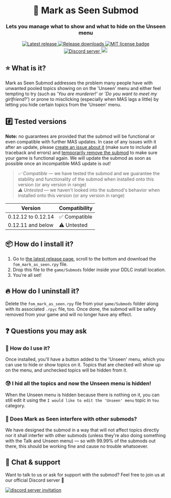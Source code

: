 <h1 align="center">👀 Mark as Seen Submod</h1>
<h3 align="center">Lets you manage what to show and what to hide on the Unseen menu</h3>

<p align="center">
  <a href="https://github.com/friends-of-monika/mas-mark-as-seen/releases/latest">
    <img alt="Latest release" src="https://img.shields.io/github/v/release/friends-of-monika/mas-mark-as-seen">
  </a>
  <a href="https://github.com/friends-of-monika/mas-mark-as-seen/releases">
    <img alt="Release downloads" src="https://img.shields.io/github/downloads/friends-of-monika/mas-mark-as-seen/total">
  </a>
  <a href="https://github.com/friends-of-monika/mas-mark-as-seen/blob/main/LICENSE.txt">
    <img alt="MIT license badge" src="https://img.shields.io/badge/License-MIT-lightgrey.svg">
  </a>
  <a href="https://dcache.me/discord">
    <img alt="Discord server" src="https://discordapp.com/api/guilds/1029849988953546802/widget.png?style=shield">
  </a>
  <a href="https://ko-fi.com/Y8Y15BC52">
    <img alt="Ko-fi badge" src="https://ko-fi.com/img/githubbutton_sm.svg" height="20">
  </a>
</p>

## ⭐ What is it?

Mark as Seen Submod addresses the problem many people have with unwanted pooled
topics showing on on the 'Unseen' menu and either feel tempting to try (such as
*'You are murderer!'* or *'Do you want to meet my girlfriend?'*) or prone to
misclicking (especially when MAS lags a little) by letting you hide certain
topics from the 'Unseen' menu.

## #️⃣ Tested versions

**Note:** no guarantees are provided that the submod will be functional or even
compatible with further MAS updates. In case of any issues with it after an
update, please [create an issue about it](https://github.com/friends-of-monika/mas-mark-as-seen/issues/create)
(make sure to include all traceback and errors) and [temporarily remove the submod](#-how-do-i-uninstall-it)
to make sure your game is functional again. We will update the submod as soon as
possible once an incompatible MAS update is out!

> *✅ Compatible* &mdash; we have tested the submod and we guarantee the stability
and functionality of the submod when installed onto this version (or any
version in range)<br>
> *⚠️ Untested* &mdash; we haven't looked into the submod's behavior when
installed onto this version (or any version in range)

| Version            | Compatibility |
|--------------------|---------------|
| 0.12.12 to 0.12.14 | ✅ Compatible |
| 0.12.11 and below  | ⚠️ Untested   |

## 📦 How do I install it?

1. Go to [the latest release page](https://github.com/friends-of-monika/mas-mark-as-seen/releases/latest),
   scroll to the bottom and download the `fom_mark_as_seen.rpy` file.
2. Drop this file to the `game/Submods` folder inside your DDLC install location.
3. You're all set!

## 🔥 How do I uninstall it?

Delete the `fom_mark_as_seen.rpy` file from your `game/Submods` folder along with
its associated `.rpyc` file, too. Once done, the submod will be safely removed
from your game and will no longer have any effect.

## ❓ Questions you may ask

### 🤔 How do I use it?

Once installed, you'll have a button added to the 'Unseen' menu, which you can
use to hide or show topics on it. Topics that are checked will show up on the
menu, and unchecked topics will be hidden from it.

### 😰 I hid all the topics and now the Unseen menu is hidden!

When the Unseen menu is hidden because there is nothing on it, you can still
edit it using the `I would like to edit the 'Unseen' menu` topic in `You`
category.

### 🔧 Does Mark as Seen interfere with other submods?

We have designed the submod in a way that will not affect topics directly nor
it shall interfer with other submods (unless they're also doing something with
the Talk and Unseen menu) &mdash; so with 99.99% of the submods out there, this
should be working fine and cause no trouble whatsoever.

## 💬 Chat & support

Want to talk to us or ask for support with the submod? Feel free to join us
at our official Discord server 💚

[![discord server invitation](https://discordapp.com/api/guilds/1029849988953546802/widget.png?style=banner3)](https://mon.icu/discord)